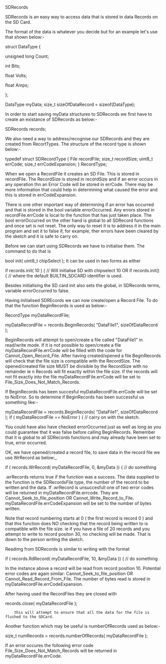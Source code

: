 SDRecords

SDRecords is an easy way to access data that is stored in data Records on the SD Card.

The format of the data is whatever you decide but for an example let's use that shown below:-

struct DataType {

  unsigned long Count;
  
  int Bits;
  
  float Volts;
  
  float Amps;
  
};

DataType myData;
size_t sizeOfDataRecord = sizeof(DataType);

In order to start saving myData structures to SDRecords we first have to create an existance of SDRecords as below:-

SDRecords records;

We also need a way to address/recognise our SDRecords and they are created from RecortTypes.
The structure of the record type is shown below:-

typedef struct SDRecordType {
    File        recordFile;
    size_t      recordSize;
    uint8_t     errCode;
    size_t      errCodeExpansion;
} RecordType;

When we open a RecordFile it creates an SD File. This is stored in recordFile. The RecordSize is stored in recordSize
and if an error occurs in any operation thn an Error Code will be stored in errCode. There may be more information that
could help in determining what caused the error and this is stored  in errCodeExpansion.

There is one other important way of determining if an error has occurred and that is stored in the bool variable errorOccurred.
Any errors stored in recordFile.errCode is local to the function that has just taken place. 
The bool errorOccurred on the other hand is global to all SDRecord functions and once set is not reset. The only way to 
reset it is to address it in the main program and set it to false if, for example, ther errors have been cleared by the 
sketch and it is safe to carry on.

Before we can start using SDRecords we have to initialise them. The command to do that is

   bool init( uint8_t chipSelect ); It can be used in two forms as either

   if records.init( 10 ) {   // Will initialise SD with chipselect 10
OR
   if records.init() {		// where the default BUILTIN_SDCARD identifier is used.

Besides initialising the SD card init also sets the global, in SDRecords terms, variable errorOccurred to false.

Having initialised SDREcords we can now create/open a Record File. To do that the function BeginRecords is used as below:-

  RecordType myDataRecordFile;

  myDataRecordFile = records.BeginRecords( "DataFile1", sizeOfDataRecord );

BeginRecords will attempt to open/create a file called "DataFile1" in read/write mode. If it is not possible to open/create
a file myDataRecordFile.errCode will be filled with the code for Cannot_Open_Record_File. After having created/opened a file
BeginRecords will check that the file size is compatible with the RecordSize. The opened/created file size MUST be divisible
by the RecordSize with no remainder ie n Records will fit exactly within the file size. If the records will not fit exactly 
into the file myDataRecordFile.errCode will be set to File_Size_Does_Not_Match_Records.

If BeginRecords has been succesful myDataRecordFile.errCode will be set to NoError. So to determine if BeginRecords has been
successful us something like:-

   myDataRecordFile = records.BeginRecords( "DataFile1", sizeOfDataRecord );
   if ( myDataRecordFile == NoError ) { //  carry on with the sketch.

You could have also have checked errorOccurred just as well as long as you could guarantee that it was false before calling
BeginRecords. Remember that it is global to all SDRecords functions and may already have been set to true, error occurred.

OK, we have opened/created a record file, to save data in the record file we use WrRecord as below:_

  if ( records.WrRecord( myDataRecordFile, 0, &myData )) {  // do something

  .wrRecords  returns true if the function was a success. The data supplied to the function is the SDRecordsFile type, the
number of the record to be written and the data. If .wrRecord is unsuccesfull one of two error codes will be returned in
myDataRecordFile.errcode. They are Cannot_Seek_to_file_position OR Cannot_Write_Record_to_File.
myDataRecordFile.errCodeExpansion will be set to the number of bytes written.

Note that record numbering starts at 0 ( the first record is record 0 ) and that this function does NO checking that the
record being written to is compatible with the file size. ie if you have a file of 20 records and you attempt to write to 
record positon 30, no checking will be made. That is down to the person writing the sketch.

Readimg from SDRecords is similar to writing with the format 

  if ( records.RdRecord( myDataRecordFile, 10, &myData )) {  // do something

In the instance above a record will be read from record position 10.
Potential error codes are again similar: Cannot_Seek_to_file_position OR Cannot_Read_Record_From_File.
The number of bytes read is stored in myDataRecordFile.errCodeExpansion.

After having used the RecordFiles they are closed with 

   records.close( myDataRecordFile );

		this will attempt to ensure that all the data for the file is flushed to the SDCard.

Another function which may be useful  is numberOfRecords used as below:-

  size_t numRecords = records.numberOfRecords( myDataRecordFile );

If an error occures the following error code File_Size_Does_Not_Match_Records will be returned in myDataRecordFile.errCode.


